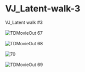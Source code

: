 # VJ_Latent-walk-3
VJ_Latent walk #3
<br/>
<br/>
![TDMovieOut 67](https://user-images.githubusercontent.com/82780678/194781762-db3e8ae6-f4f4-4e9a-8c3d-8f927c693c0b.gif)
<br/>
<br/>
![TDMovieOut 68](https://user-images.githubusercontent.com/82780678/194781798-a9dfe861-f01b-4cc6-81e2-6eb922021feb.gif)
<br/>
<br/>
![70](https://user-images.githubusercontent.com/82780678/194781813-48bb3559-d264-453a-84d5-e881b35768de.gif)
<br/>
<br/>
![TDMovieOut 69](https://user-images.githubusercontent.com/82780678/194781917-e70f28b1-b8ab-4ba1-81a7-e62e97ba8f1a.gif)

